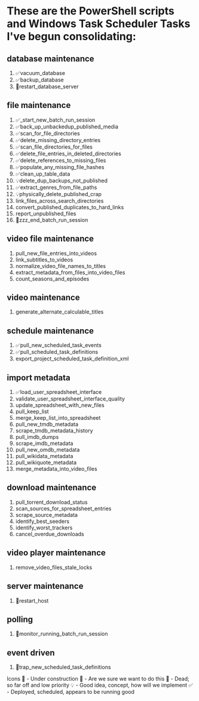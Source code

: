 # These are the PowerShell scripts and Windows Task Scheduler Tasks I've begun consolidating:
## database maintenance
1. ✅vacuum_database
1. ✅backup_database
1. 🤔restart_database_server

## file maintenance
1. ✅_start_new_batch_run_session
1. ✅back_up_unbackedup_published_media
1. ✅scan_for_file_directories
1. ✅delete_missing_directory_entries
1. ✅scan_file_directories_for_files
1. ✅delete_file_entries_in_deleted_directories
1. ✅delete_references_to_missing_files
1. ✅populate_any_missing_file_hashes
1. ✅clean_up_table_data
1. 💡delete_dup_backups_not_published
1. ✅extract_genres_from_file_paths
1. 💡physically_delete_published_crap
1. link_files_across_search_directories
1. convert_published_duplicates_to_hard_links
1. report_unpublished_files
1. 🚧zzz_end_batch_run_session

## video file maintenance
1. pull_new_file_entries_into_videos 
1. link_subtitles_to_videos
1. normalize_video_file_names_to_titles
1. extract_metadata_from_files_into_video_files
1. count_seasons_and_episodes

## video maintenance
1. generate_alternate_calculable_titles

## schedule maintenance
1. ✅pull_new_scheduled_task_events
1. ✅pull_scheduled_task_definitions
1. export_project_scheduled_task_definition_xml

## import metadata
1. ✅load_user_spreadsheet_interface
1. validate_user_spreadsheet_interface_quality
1. update_spreadsheet_with_new_files
1. pull_keep_list
1. merge_keep_list_into_spreadsheet
1. pull_new_tmdb_metadata
1. scrape_tmdb_metadata_history
1. pull_imdb_dumps
1. scrape_imdb_metadata
1. pull_new_omdb_metadata
1. pull_wikidata_metadata
1. pull_wikiquote_metadata
1. merge_metadata_into_video_files

## download maintenance
1. pull_torrent_download_status
1. scan_sources_for_spreadsheet_entries
1. scrape_source_metadata
1. identify_best_seeders
1. identify_worst_trackers
1. cancel_overdue_downloads

## video player maintenance
1. remove_video_files_stale_locks

## server maintenance
1. 🤔restart_host

## polling
1. 🌙monitor_running_batch_run_session

## event driven
1. 🌙trap_new_scheduled_task_definitions

Icons
🚧 - Under construction
🤔 - Are we sure we want to do this
🌙 - Dead; so far off and low priority
💡 - Good idea, concept, how will we implement
✅ - Deployed, scheduled, appears to be running good

